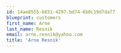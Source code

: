 ```yaml
---
id: 14ae8555-b651-4297-bd74-6b0c19d7da77
blueprint: customers
first_name: Arne
last_name: Resnik
email: arne.resnik@yahoo.com
title: 'Arne Resnik'
---
```

